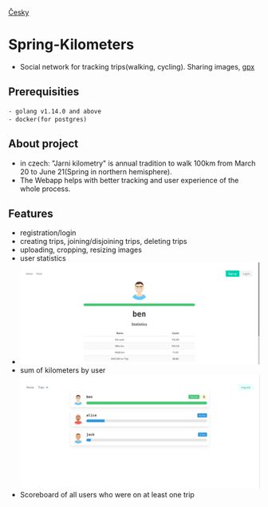 [Česky](https://github.com/ondrejholik/springkilometers/blob/master/PRECTIME.md)

# Spring-Kilometers
- Social network for tracking trips(walking, cycling). Sharing images, [gpx](https://en.wikipedia.org/wiki/GPS_Exchange_Format)

## Prerequisities
    - golang v1.14.0 and above
    - docker(for postgres)


## About project
- in czech: "Jarni kilometry" is annual tradition to walk 100km from March 20 to June 21(Spring in northern hemisphere).
- The Webapp helps with better tracking and user experience of the whole process.


## Features
 - registration/login
 - creating trips, joining/disjoining trips, deleting trips
 - uploading, cropping, resizing images
 - user statistics
 - ![statistics ](./Screenshots/user_stat.png)
 - sum of kilometers by user
   ![scoreboard](./Screenshots/scoreboard.png)
 - Scoreboard of all users who were on at least one trip
